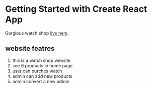 # Getting Started with Create React App

Gorgious watch shop  [live here](https://github.com/facebook/create-react-app).

## website featres
1. this is a watch shop website
2. see 6 products in home page
3. user can purches watch
4. admin can add new products
5. admin convert a new admin